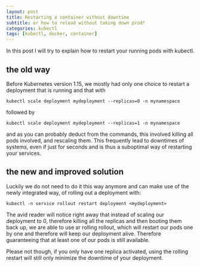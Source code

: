 ```yaml
---
layout: post
title: Restarting a container without downtime
subtitle: or how to reload without taking down prod!
categories: kubectl
tags: [kubectl, docker, container]
---
```


In this post I will try to explain how to restart your running pods with kubectl.

## the old way

Before Kubernetes version 1.15, we mostly had only one choice to restart a deployment that is running and that with

``` Console
kubectl scale deployment mydeployment --replicas=0 -n mynamespace
``` 

followed by

``` Console
kubectl scale deployment mydeployment --replicas=1 -n mynamespace
``` 

and as you can probably deduct from the commands, this involved killing all pods involved, and rescaling them.
This frequently lead to downtimes of systems, even if just for seconds and is thus a suboptimal way of restarting your services.

## the new and improved solution

Luckily we do not need to do it this way anymore and can make use of the newly integrated way, of rolling out a deployment with:

``` Console
kubectl -n service rollout restart deployment <mydeployment>
``` 

The avid reader will notice right away that instead of scaling our deployment to 0, therefore killing all the replicas and then booting them back up, we are able to use ar rolling rollout, which will restart our pods one by one and therefore will keep our deployment alive. Therefore guaranteeing that at least one of our pods is still available.

Please not though, if you only have one replica activated, using the rolling restart will still only minimize the downtime of your deployment.
